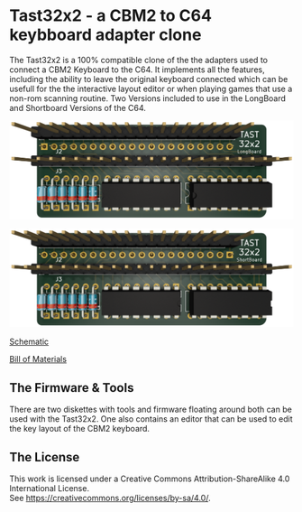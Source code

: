 # Tast32x2 - a CBM2 to C64 keybboard adapter clone
The Tast32x2 is a 100% compatible clone of the the adapters used to connect a CBM2 Keyboard to the C64.
It implements all the features, including the ability to leave the original keyboard connected which can be usefull for the the interactive layout editor or when playing games that use a non-rom scanning routine.
Two Versions included to use in the LongBoard and Shortboard Versions of the C64.

![Tast32x2 for longboards render](https://github.com/InsaneDruid/Tast32x2/blob/main/images/tast32x2_for_longboards_render.png)

![Tast32x2 for shortboards render](https://github.com/InsaneDruid/Tast32x2/blob/main/images/tast32x2_for_shortboards_render.png)

[Schematic](https://github.com/InsaneDruid/Tast32x2/blob/main/Tast32x2.pdf "Schematic")  

[Bill of Materials](https://htmlpreview.github.io/?https://github.com/InsaneDruid/Tast32x2/blob/main/bom/Tast32x2_bom.html "Bill of Materials")

## The Firmware & Tools
There are two diskettes with tools and firmware floating around both can be used with the Tast32x2.
One also contains an editor that can be used to edit the key layout of the CBM2 keyboard.

## The License
This work is licensed under a Creative Commons Attribution-ShareAlike 4.0 International License.  
See https://creativecommons.org/licenses/by-sa/4.0/.